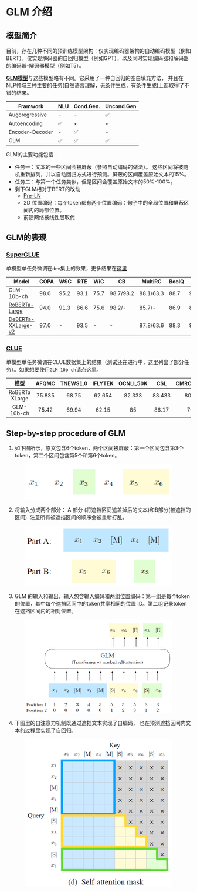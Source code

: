 # GLM 介绍

## 模型简介

目前，存在几种不同的预训练模型架构：仅实现编码器架构的自动编码模型（例如BERT），仅实现解码器的自回归模型（例如GPT），以及同时实现编码器和解码器的编码器-解码器模型（例如T5）。

[**GLM模型**](https://arxiv.org/abs/2103.10360)与这些模型略有不同。它采用了一种自回归的空白填充方法， 并且在NLP领域三种主要的任务(自然语言理解，无条件生成，有条件生成)上都取得了不错的结果。

| Framwork        | NLU | Cond.Gen. | Uncond.Gen |
|-----------------|-----|-----------|------------|
| Augoregressive  | -   | -         | ✅          |
| Autoencoding    | ✅   | ×         | ×          |
| Encoder-Decoder | -   | ✅         | -          |
| GLM             | ✅   | ✅         | ✅          |

GLM的主要功能包括：

- 任务一：文本的一些区间会被屏蔽（参照自动编码的做法）。 这些区间将被随机重新排列，并以自动回归方式进行预测。屏蔽的区间覆盖原始文本的15%。
- 任务二：与第一个任务类似，但是区间会覆盖原始文本的50%-100%。
- 剩下GLM相对于BERT的改动
  - [Pre-LN](http://proceedings.mlr.press/v119/xiong20b.html)
  - 2D 位置编码：每个token都有两个位置编码：句子中的全局位置和屏蔽区间内的局部位置。
  - 前馈网络被线性层取代

## GLM的表现


### [SuperGLUE](https://super.gluebenchmark.com)
单模型单任务微调在`dev`集上的效果，更多结果在[这里](https://github.com/THUDM/GLM)

|  Model | COPA | WSC | RTE | WiC | CB | MultiRC | BoolQ | ReCoRD |
|  ----  | ---- | ---- | ---- | ---- | ---- | ---- | ---- | ---- |
| GLM-10b-ch  | 98.0 | 95.2 | 93.1 | 75.7 | 98.7/98.2 | 88.1/63.3 | 88.7 | 94.4/94.0 |
| [RoBERTa-Large](https://github.com/pytorch/fairseq/tree/master/examples/roberta) | 94.0 | 91.3 | 86.6 | 75.6 | 98.2/- | 85.7/- | 86.9 |89.5/89.0|
| [DeBERTa-XXLarge-v2](https://github.com/microsoft/DeBERTa/tree/master/experiments/superglue) | 97.0 | - | 93.5 | - | - | 87.8/63.6 | 88.3 | 94.1/93.7 |

### [CLUE](https://www.cluebenchmarks.com)
单模型单任务微调在CLUE数据集上的结果（测试还在进行中，这里列出了部分任务）。如果想要使用`GLM-10b-ch`请点[这里](https://model.baai.ac.cn/model-detail/100001)。

|      模型      |  AFQMC | TNEWS1.0 | IFLYTEK | OCNLI_50K |   CSL  | CMRC2018 | CHID1.0 | C3 1.0 |
|:--------------:|:------:|:--------:|:-------:|:---------:|:------:|:--------:|:-------:|:------:|
| RoBERTa XLarge | 75.835 |   68.75  |  62.654 |   82.333  | 83.433 |   80.5   |  86.57  |  77.03 |
|   GLM-10b-ch   |  75.42 |   69.94  |  62.15  |     85    |  86.17 |    70    |  87.009 | 88.335 |



## Step-by-step procedure of GLM
1) 如下图所示，原文包含6个token，两个区间被屏蔽：第一个区间包含第3个token，第二个区间包含第5个和第6个token。

<div align=center><img src="img/glm_example_2.png" width="400px"></div>

2) 将输入分成两个部分： A 部分 (将遮挡区间遮盖掉后的文本)和B部分(被遮挡的区间). 注意所有被遮挡区间的顺序会被重新打乱。

<div align=center><img src="img/glm_example_3.png" width="400px"></div>

3) GLM 的输入和输出，输入包含输入编码和两组位置编码：第一组是每个token的位置，其中每个遮挡区间中的token共享相同的位置 ID。第二组记录token在遮挡区间内的相对位置。
<div align=center><img src="img/glm_example_4.png" width="400px"></div>

4) 下图里的自注意力机制既通过遮挡文本实现了自编码， 也在预测遮挡区间内文本的过程里实现了自回归。
<div align=center><img src="img/glm_example_5.png" width="400px"></div>